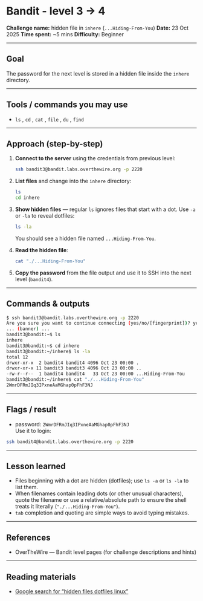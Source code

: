 # Bandit - level 3 -> 4
**Challenge name:** hidden file in `inhere` (`...Hiding-From-You`)
**Date:** 23 Oct 2025
**Time spent:** ~5 mins
**Difficulty:** Beginner

---

## Goal
The password for the next level is stored in a hidden file inside the `inhere` directory.

---

## Tools / commands you may use
- `ls` , `cd` , `cat` , `file` , `du` , `find`

---

## Approach (step-by-step)
1. **Connect to the server** using the credentials from previous level:
    ```bash
    ssh bandit3@bandit.labs.overthewire.org -p 2220

2. **List files** and change into the `inhere` directory:
    ```bash
    ls
    cd inhere
    ```

3.  **Show hidden files** — regular `ls` ignores files that start with a dot. Use `-a` or `-la` to reveal dotfiles:
    ```bash
    ls -la
    ```
    You should see a hidden file named `...Hiding-From-You`.

4. **Read the hidden file**:
    ```bash
    cat "./...Hiding-From-You"
    ```

5. **Copy the password** from the file output and use it to SSH into the next level (`bandit4`).

---

## Commands & outputs
```bash
$ ssh bandit3@bandit.labs.overthewire.org -p 2220
Are you sure you want to continue connecting (yes/no/[fingerprint])? yes
... (banner) ...
bandit3@bandit:~$ ls
inhere
bandit3@bandit:~$ cd inhere
bandit3@bandit:~/inhere$ ls -la
total 12
drwxr-xr-x  2 bandit4 bandit4 4096 Oct 23 00:00 .
drwxr-xr-x 11 bandit3 bandit3 4096 Oct 23 00:00 ..
-rw-r--r--  1 bandit4 bandit4   33 Oct 23 00:00 ...Hiding-From-You
bandit3@bandit:~/inhere$ cat "./...Hiding-From-You"
2WmrDFRmJIq3IPxneAaMGhap0pFhF3NJ
```

---

## Flags / result
- password: `2WmrDFRmJIq3IPxneAaMGhap0pFhF3NJ`  
    Use it to login:
```bash
ssh bandit4@bandit.labs.overthewire.org -p 2220
```

---

## Lesson learned
- Files beginning with a dot are hidden (dotfiles); use `ls -a` or `ls -la` to list them.
- When filenames contain leading dots (or other unusual characters), quote the filename or use a relative/absolute path to ensure the shell treats it literally (`"./...Hiding-From-You"`).
- `tab` completion and quoting are simple ways to avoid typing mistakes.

---

## References
- OverTheWire — Bandit level pages (for challenge descriptions and hints)

---

## Reading materials
- [Google search for “hidden files dotfiles linux”](https://www.google.com/search?q=hidden+files+dotfiles+linux&rlz=1C1CHWL_enBD1082BD1082&oq=hidden+files+dotfiles+linux&gs_lcrp=EgZjaHJvbWUyBggAEEUYOTIHCAEQIRigAdIBCDU2MzNqMGo3qAIAsAIA&sourceid=chrome&ie=UTF-8)